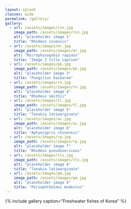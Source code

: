 ```yaml
---
layout: splash
classes: wide
permalink: /gallery/
gallery:
  - url: /assets/images/rsn.jpg
    image_path: /assets/images/rsn.jpg
    alt: "placeholder image 1"
    title: "Rhodeus sinensis"
  - url: /assets/images/mr.jpg
    image_path: /assets/images/mr.jpg
    alt: "Microphysogobio rapidus"
    title: "Image 2 title caption"
  - url: /assets/images/pk.jpg
    image_path: /assets/images/pk.jpg
    alt: "placeholder image 3"
    title: "Pungitius kaibarae"
  - url: /assets/images/rn.jpg
    image_path: /assets/images/rn.jpg
    alt: "placeholder image 4"
    title: "Rhodeus smithii"
  - url: /assets/images/tl.jpg
    image_path: /assets/images/tl.jpg
    alt: "placeholder image 5"
    title: "Tanakia latimarginata"
  - url: /assets/images/ac.jpg
    image_path: /assets/images/ac.jpg
    alt: "placeholder image 6"
    title: "Aphyocypris chinensis"
  - url: /assets/images/rp.jpg
    image_path: /assets/images/rp.jpg
    alt: "placeholder image 7"
    title: "Rhodeus pseudosericeus"
  - url: /assets/images/tls.jpg
    image_path: /assets/images/tls.jpg
    alt: "placeholder image 8"
    title: "Tanakia latimarginata"
  - url: /assets/images/pm.jpg
    image_path: /assets/images/pm.jpg
    alt: "placeholder image 9"
    title: "Periophthalmus modestus"
---
```

{% include gallery caption="Freshwater fishes of Korea" %}